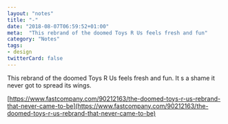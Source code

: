 ```yaml
---
layout: "notes"
title: "-"
date: "2018-08-07T06:59:52+01:00"
meta:  "This rebrand of the doomed Toys R Us feels fresh and fun"
category: "Notes"
tags:
- design
twitterCard: false
---
```

This rebrand of the doomed Toys R Us feels fresh and fun. It s a shame it never got to spread its wings.

[https://www.fastcompany.com/90212163/the-doomed-toys-r-us-rebrand-that-never-came-to-be](https://www.fastcompany.com/90212163/the-doomed-toys-r-us-rebrand-that-never-came-to-be)

